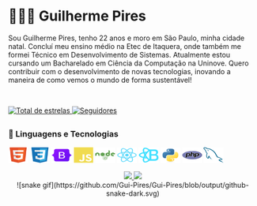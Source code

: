 <h1>👨🏽‍💻 Guilherme Pires</h1>

Sou Guilherme Pires, tenho 22 anos e moro em São Paulo, minha cidade natal. Concluí meu ensino médio na Etec de Itaquera, onde também me formei Técnico em Desenvolvimento de Sistemas.
Atualmente estou cursando um Bacharelado em Ciência da Computação na Uninove. Quero contribuir com o desenvolvimento de novas tecnologias, inovando a maneira de como vemos o mundo de forma sustentável!

<br>
<p align="left">
    <a href="https://github.com/Gui-Pires?tab=repositories&sort=stargazers">
        <img 
            alt="Total de estrelas" 
            title="Total de estrelas GitHub" 
            src="https://custom-icon-badges.demolab.com/github/stars/Gui-Pires?color=55960c&style=for-the-badge&labelColor=488207&logo=star&label=estrelas"
        />
    </a>
    <a href="https://github.com/Gui-Pires?tab=followers">
        <img 
            alt="Seguidores" 
            title="Me siga no GitHub" 
            src="https://custom-icon-badges.demolab.com/github/followers/Gui-Pires?color=236ad3&labelColor=1155ba&style=for-the-badge&logo=github&label=Seguidores&logoColor=white"
        />
    </a>
</p>

##

<div style="display: inline_block">
  <h3>🤖 Linguagens e Tecnologias</h3>
  <img align="center" title="HTML" height="32" width="40" src="https://raw.githubusercontent.com/devicons/devicon/master/icons/html5/html5-original.svg">
  <img align="center" title="CSS" height="32" width="40" src="https://raw.githubusercontent.com/devicons/devicon/master/icons/css3/css3-original.svg">
  <img align="center" title="Bootstrap" height="32" width="40" src="https://raw.githubusercontent.com/devicons/devicon/refs/heads/master/icons/bootstrap/bootstrap-original.svg">
  <img align="center" title="JavaScript" height="32" width="40" src="https://raw.githubusercontent.com/devicons/devicon/master/icons/javascript/javascript-plain.svg">
  <img align="center" title="Node.js" height="32" width="40" src="https://raw.githubusercontent.com/devicons/devicon/master/icons/nodejs/nodejs-plain-wordmark.svg">
  <img align="center" title="React" height="32" width="40" src="https://raw.githubusercontent.com/devicons/devicon/master/icons/react/react-original.svg">
  <img align="center" title="ReactBs" height="32" width="40" src="https://raw.githubusercontent.com/devicons/devicon/master/icons/reactbootstrap/reactbootstrap-original.svg">
  <img align="center" title="Python" height="32" width="40" src="https://raw.githubusercontent.com/devicons/devicon/refs/heads/master/icons/python/python-original.svg">
  <img align="center" title="PHP" height="32" width="40" src="https://raw.githubusercontent.com/devicons/devicon/refs/heads/master/icons/php/php-original.svg">
  <img align="center" title="MySQL" height="32" width="40" src="https://raw.githubusercontent.com/devicons/devicon/refs/heads/master/icons/mysql/mysql-original.svg">
</div>

<div align="center"><br>
  <a href="https://github.com/Gui-Pires" title="Perfil do Guilherme Pires">
    <img height="180em" src="https://github-readme-stats.vercel.app/api?username=gui-pires&theme=tokyonight&show_icons=true" />
    <img height="180em" src="https://github-readme-stats.vercel.app/api/top-langs/?username=gui-pires&theme=tokyonight&include_all_commits=true&count_private=true&layout=compact" />
  </a>
</div>

<div align="center">
    ![snake gif](https://github.com/Gui-Pires/Gui-Pires/blob/output/github-snake-dark.svg)
</div>
